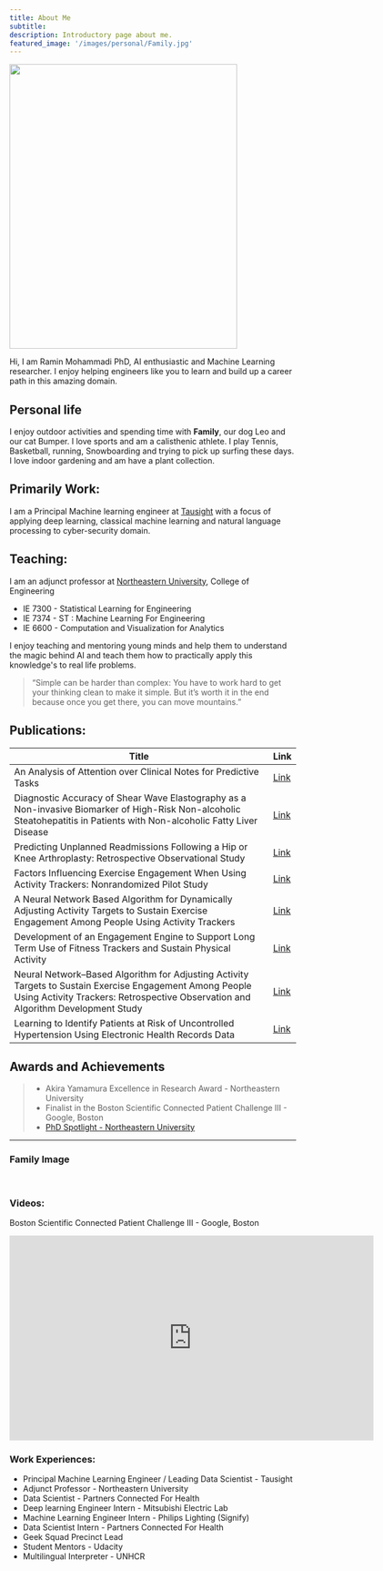 ```yaml
---
title: About Me 
subtitle: 
description: Introductory page about me.
featured_image: '/images/personal/Family.jpg'
---
```



<img src="/images/personal/Ramin-Mohammadi2.png" 
     width="400" 
     height="500" />

Hi, I am Ramin Mohammadi PhD, AI enthusiastic and Machine Learning 
researcher. I enjoy helping engineers like you to learn and build up a career 
path in this amazing domain. 

## Personal life
I enjoy outdoor activities and spending time with **Family**, our dog Leo 
and our cat Bumper. I love sports and am a calisthenic athlete. I play 
Tennis, Basketball, running, Snowboarding and trying to pick up surfing 
these days. I love indoor gardening and am have a plant collection.


## Primarily Work:
I am a Principal Machine learning engineer at [Tausight](https://www.tausight.com/) 
with a focus of applying deep learning, classical machine learning and 
natural language processing to cyber-security domain. 


## Teaching:
I am an adjunct professor at [Northeastern University](https://www.northeastern.edu/), College of Engineering
* IE 7300 - Statistical Learning for Engineering
* IE 7374 - ST : Machine Learning For Engineering
* IE 6600 - Computation and Visualization for Analytics

I enjoy teaching and mentoring young minds and help them to understand the 
magic behind AI and teach them how to practically apply this knowledge's to 
real life problems. 


> “Simple can be harder than complex: You have to work hard to get your thinking clean to make it simple. But it’s worth it in the end because once you get there, you can move mountains.”

## Publications:

| Title                                                                                                                                           | Link                                            |
|-------------------------------------------------------------------------------------------------------------------------------------------------|-------------------------------------------------|
| An Analysis of Attention over Clinical Notes for Predictive Tasks                                                                               | [Link](https://arxiv.org/abs/1904.03244)        |
| Diagnostic Accuracy of Shear Wave Elastography as a Non-invasive Biomarker of High-Risk Non-alcoholic Steatohepatitis in Patients with Non-alcoholic Fatty Liver Disease | [Link](https://www.sciencedirect.com/science/article/abs/pii/S0301562919316400) |
| Predicting Unplanned Readmissions Following a Hip or Knee Arthroplasty: Retrospective Observational Study                                       | [Link](https://medinform.jmir.org/2020/11/e19761) |
| Factors Influencing Exercise Engagement When Using Activity Trackers: Nonrandomized Pilot Study                                                 | [Link](https://mhealth.jmir.org/2019/10/e11603)|
| A Neural Network Based Algorithm for Dynamically Adjusting Activity Targets to Sustain Exercise Engagement Among People Using Activity Trackers | [Link](https://www.biorxiv.org/content/10.1101/775908v1.abstract)|
| Development of an Engagement Engine to Support Long Term Use of Fitness Trackers and Sustain Physical Activity                                  | [Link](https://www.iproc.org/2017/1/e22/?utm_source=TrendMD&utm_medium=cpc&utm_campaign=Iproceedings_TrendMD_0) |
| Neural Network–Based Algorithm for Adjusting Activity Targets to Sustain Exercise Engagement Among People Using Activity Trackers: Retrospective Observation and Algorithm Development Study | [Link](https://mhealth.jmir.org/2020/9/e18142/) |
| Learning to Identify Patients at Risk of Uncontrolled Hypertension Using Electronic Health Records Data                                         | [Link](https://www.ncbi.nlm.nih.gov/pmc/articles/PMC6568059/) |
 

## Awards and Achievements
> * Akira Yamamura Excellence in Research Award - Northeastern University
> * Finalist in the Boston Scientific Connected Patient Challenge III - Google, Boston
> * [PhD Spotlight - Northeastern University](https://coe.northeastern.edu/news/phd-spotlight-ramin-mohammadi-phd20-industrial-engineering/)

---


### Family Image

<div class="gallery" data-columns="4">
	<img src="/images/personal/RaminMohammadi.png" alt=""> 
	<img src="/images/personal/plants1.JPG" alt="">
	<img src="/images/personal/plants2.JPG" alt="">
	<img src="/images/personal/leo.jpg" alt="">
	<img src="/images/personal/bumper.jpg" alt="">

</div>




### Videos:
Boston Scientific Connected Patient Challenge III - Google, Boston
<iframe src="https://www.youtube.com/embed/DbMRhB13zmg" width="640" height="360" frameborder="0" allowfullscreen></iframe>


### Work Experiences:
* Principal Machine Learning Engineer / Leading Data Scientist - Tausight
* Adjunct Professor - Northeastern University
* Data Scientist - Partners Connected For Health
* Deep learning Engineer Intern - Mitsubishi Electric Lab
* Machine Learning Engineer Intern - Philips Lighting (Signify)
* Data Scientist Intern - Partners Connected For Health
* Geek Squad Precinct Lead 
* Student Mentors - Udacity
* Multilingual Interpreter - UNHCR



